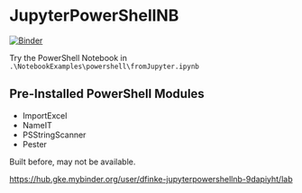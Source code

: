 # JupyterPowerShellNB

[![Binder](https://mybinder.org/badge_logo.svg)](https://mybinder.org/v2/gh/dfinke/JupyterPowerShellNB/master?urlpath=lab)

Try the PowerShell Notebook in `.\NotebookExamples\powershell\fromJupyter.ipynb`

## Pre-Installed PowerShell Modules

- ImportExcel
- NameIT
- PSStringScanner
- Pester


Built before, may not be available.

https://hub.gke.mybinder.org/user/dfinke-jupyterpowershellnb-9dapiyht/lab